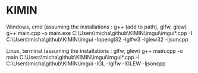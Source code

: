 # KIMIN

Windows, cmd (assuming the installations : g++ (add to path), glfw, glew)
g++ main.cpp -o main.exe C:\Users\micha\github\KIMIN\imgui\imgui*.cpp -I C:\Users\micha\github\KIMIN\imgui -lopengl32 -lglfw3 -lglew32 -ljsoncpp

Linux, terminal (assuming the installations : glfw, glew)
g++ main.cpp -o main C:\Users\micha\github\KIMIN\imgui\imgui*.cpp -I C:\Users\micha\github\KIMIN\imgui -lGL -lglfw -lGLEW -ljsoncpp